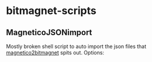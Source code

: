 # bitmagnet-scripts

## MagneticoJSONimport
Mostly broken shell script to auto import the json files that [magnetico2bitmagnet](https://github.com/DyonR/magnetico2bitmagnet/tree/main/magnetico2bitmagnet) spits out. 
Options:
